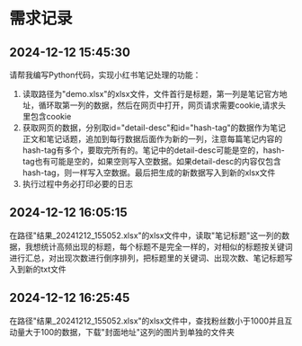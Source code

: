 # 需求记录

## 2024-12-12 15:45:30
请帮我编写Python代码，实现小红书笔记处理的功能：
1. 读取路径为"demo.xlsx"的xlsx文件，文件首行是标题，第一列是笔记官方地址，循环取第一列的数据，然后在网页中打开，网页请求需要cookie,请求头里包含cookie
2. 获取网页的数据，分别取id="detail-desc"和id="hash-tag"的数据作为笔记正文和笔记话题，追加到每行数据后面作为新的一列，注意每篇笔记内容的hash-tag有多个，要取完所有的。笔记中的detail-desc可能是空的，hash-tag也有可能是空的，如果空则写入空数据。如果detail-desc的内容仅包含hash-tag，则一样写入空数据。最后把生成的新数据写入到新的xlsx文件
3. 执行过程中务必打印必要的日志

## 2024-12-12 16:05:15
在路径"结果_20241212_155052.xlsx"的xlsx文件中，读取"笔记标题"这一列的数据，我想统计高频出现的标题，每个标题不是完全一样的，对相似的标题按关键词进行汇总，对出现次数进行倒序排列，把标题里的关键词、出现次数、笔记标题写入到新的txt文件

## 2024-12-12 16:25:45
在路径"结果_20241212_155052.xlsx"的xlsx文件中，查找粉丝数小于1000并且互动量大于100的数据，下载"封面地址"这列的图片到单独的文件夹 